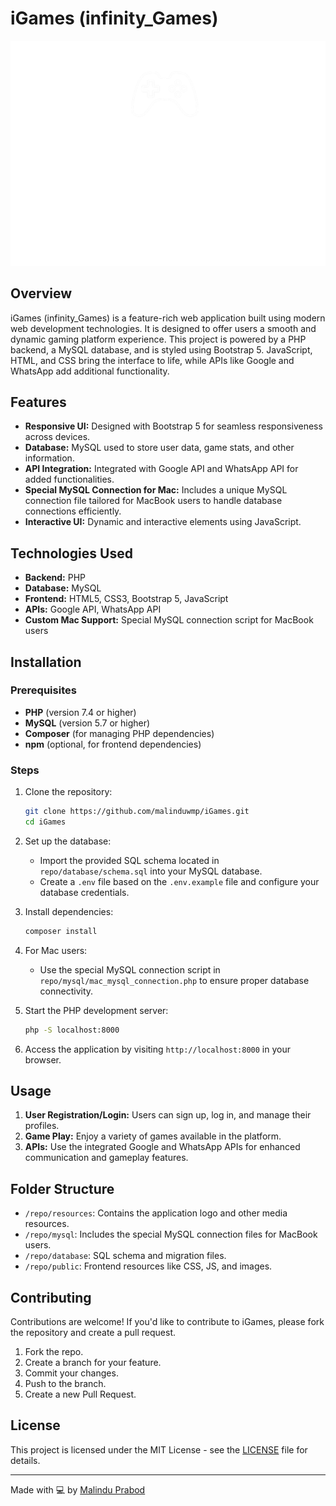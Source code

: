 # iGames (infinity_Games)

![iGames Logo](resources/logo.png)

## Overview

iGames (infinity_Games) is a feature-rich web application built using modern web development technologies. It is designed to offer users a smooth and dynamic gaming platform experience. This project is powered by a PHP backend, a MySQL database, and is styled using Bootstrap 5. JavaScript, HTML, and CSS bring the interface to life, while APIs like Google and WhatsApp add additional functionality.

## Features

- **Responsive UI:** Designed with Bootstrap 5 for seamless responsiveness across devices.
- **Database:** MySQL used to store user data, game stats, and other information.
- **API Integration:** Integrated with Google API and WhatsApp API for added functionalities.
- **Special MySQL Connection for Mac:** Includes a unique MySQL connection file tailored for MacBook users to handle database connections efficiently.
- **Interactive UI:** Dynamic and interactive elements using JavaScript.

## Technologies Used

- **Backend:** PHP
- **Database:** MySQL
- **Frontend:** HTML5, CSS3, Bootstrap 5, JavaScript
- **APIs:** Google API, WhatsApp API
- **Custom Mac Support:** Special MySQL connection script for MacBook users

## Installation

### Prerequisites

- **PHP** (version 7.4 or higher)
- **MySQL** (version 5.7 or higher)
- **Composer** (for managing PHP dependencies)
- **npm** (optional, for frontend dependencies)

### Steps

1. Clone the repository:
    ```bash
    git clone https://github.com/malinduwmp/iGames.git
    cd iGames
    ```

2. Set up the database:
    - Import the provided SQL schema located in `repo/database/schema.sql` into your MySQL database.
    - Create a `.env` file based on the `.env.example` file and configure your database credentials.

3. Install dependencies:
    ```bash
    composer install
    ```

4. For Mac users:
    - Use the special MySQL connection script in `repo/mysql/mac_mysql_connection.php` to ensure proper database connectivity.

5. Start the PHP development server:
    ```bash
    php -S localhost:8000
    ```

6. Access the application by visiting `http://localhost:8000` in your browser.

## Usage

1. **User Registration/Login:** Users can sign up, log in, and manage their profiles.
2. **Game Play:** Enjoy a variety of games available in the platform.
3. **APIs:** Use the integrated Google and WhatsApp APIs for enhanced communication and gameplay features.

## Folder Structure

- `/repo/resources`: Contains the application logo and other media resources.
- `/repo/mysql`: Includes the special MySQL connection files for MacBook users.
- `/repo/database`: SQL schema and migration files.
- `/repo/public`: Frontend resources like CSS, JS, and images.

## Contributing

Contributions are welcome! If you'd like to contribute to iGames, please fork the repository and create a pull request.

1. Fork the repo.
2. Create a branch for your feature.
3. Commit your changes.
4. Push to the branch.
5. Create a new Pull Request.

## License

This project is licensed under the MIT License - see the [LICENSE](LICENSE) file for details.

---

Made with 💻 by [Malindu Prabod](https://github.com/malinduwmp)
